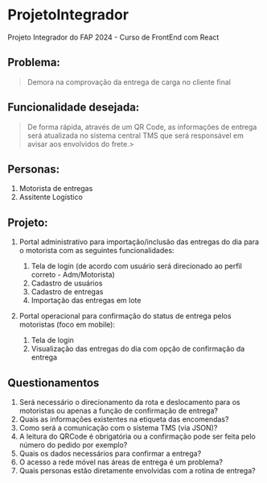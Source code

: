 # ProjetoIntegrador
Projeto Integrador do FAP 2024 - Curso de FrontEnd com React

## Problema:
>Demora na comprovação da entrega de carga no cliente final

## Funcionalidade desejada:
>De forma rápida, através de um QR Code, as informações de entrega será atualizada no sistema central TMS que será responsável
>em avisar aos envolvidos do frete.>

## Personas:
1. Motorista de entregas
2. Assitente Logístico

## Projeto:
1. Portal administrativo para importação/inclusão das entregas do dia para o motorista com as seguintes funcionalidades:
    1. Tela de login (de acordo com usuário será direcionado ao perfil correto - Adm/Motorista)
    2. Cadastro de usuários
    3. Cadastro de entregas
    4. Importação das entregas em lote

2. Portal operacional para confirmação do status de entrega pelos motoristas (foco em mobile):
    1. Tela de login
    2. Visualização das entregas do dia com opção de confirmação da entrega

## Questionamentos
1. Será necessário o direcionamento da rota e deslocamento para os motoristas ou apenas a função de confirmação de entrega?
2. Quais as informações existentes na etiqueta das encomendas?
3. Como será a comunicação com o sistema TMS (via JSON)?
4. A leitura do QRCode é obrigatória ou a confirmação pode ser feita pelo número do pedido por exemplo?
5. Quais os dados necessários para confirmar a entrega?
6. O acesso a rede móvel nas áreas de entrega é um problema?
7. Quais personas estão diretamente envolvidas com a rotina de entrega?

